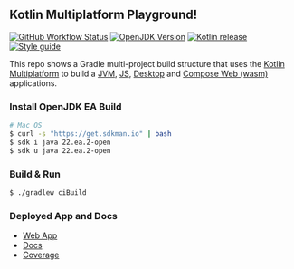 Kotlin Multiplatform Playground!
----------

[![GitHub Workflow Status][gha_badge]][gha_url]
[![OpenJDK Version][java_img]][java_url]
[![Kotlin release][kt_img]][kt_url]
[![Style guide][ktfmt_img]][ktfmt_url]

This repo shows a Gradle multi-project build structure that uses the [Kotlin Multiplatform][Kotlin Multiplatform] to
build a [JVM][Kotlin-JVM], [JS][Kotlin-JS], [Desktop][Compose-Multiplatform]
and [Compose Web (wasm)][Compose-Multiplatform] applications.

### Install OpenJDK EA Build

```bash
# Mac OS
$ curl -s "https://get.sdkman.io" | bash
$ sdk i java 22.ea.2-open
$ sdk u java 22.ea.2-open
```

### Build & Run

```bash
$ ./gradlew ciBuild
```

### Deployed App and Docs

- [Web App](https://suresh.dev/kotlin-mpp-playground/app/)
- [Docs](https://suresh.dev/kotlin-mpp-playground/docs)
- [Coverage](https://suresh.dev/kotlin-mpp-playground/reports)

<!-- Badges -->

[java_url]: https://jdk.java.net/22/

[java_img]: https://img.shields.io/badge/OpenJDK-22-ea791d?logo=java&style=for-the-badge&logoColor=ea791d

[kt_url]: https://github.com/JetBrains/kotlin/releases/latest

[kt_img]: https://img.shields.io/github/v/release/Jetbrains/kotlin?include_prereleases&color=7f53ff&label=Kotlin&logo=kotlin&logoColor=7f53ff&style=for-the-badge

[gha_url]: https://github.com/sureshg/kotlin-mpp-playground/actions/workflows/build.yml

[gha_badge]: https://img.shields.io/github/actions/workflow/status/sureshg/kotlin-mpp-playground/build.yml?branch=main&color=green&label=Build&logo=Github-Actions&logoColor=green&style=for-the-badge

[sty_url]: https://kotlinlang.org/docs/coding-conventions.html

[sty_img]: https://img.shields.io/badge/style-Kotlin--Official-40c4ff.svg?style=for-the-badge&logo=kotlin&logoColor=40c4ff

[ktfmt_url]: https://github.com/facebookincubator/ktfmt#ktfmt

[ktfmt_img]: https://img.shields.io/badge/code%20style-%E2%9D%A4-FF4081.svg?logo=kotlin&style=for-the-badge&logoColor=FF4081

[Kotlin Multiplatform DSL]: https://kotlinlang.org/docs/multiplatform-dsl-reference.html

[Kotlin Multiplatform]: https://kotlinlang.org/docs/multiplatform.html

[Kotlin-JVM]: https://kotlinlang.org/docs/jvm-get-started.html

[Kotlin-JS]: https://kotlinlang.org/docs/js-project-setup.html

[Compose-Multiplatform]: https://github.com/JetBrains/compose-multiplatform
